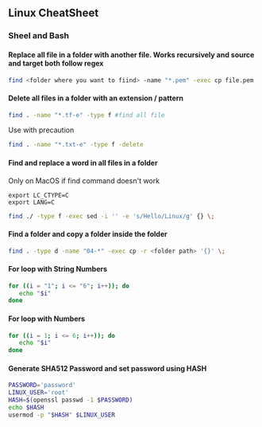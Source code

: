 ## Linux CheatSheet
### Sheel and Bash

#### Replace all file in a folder with another file. Works recursively and source and target both follow regex
```bash
find <folder where you want to fiind> -name "*.pem" -exec cp file.pem '{}' \;
```
#### Delete all files in a folder with an extension / pattern
```bash
find . -name "*.tf-e" -type f #find all file
```
Use with precaution
```bash
find . -name "*.txt-e" -type f -delete
```
#### Find and replace a word in all files in a folder
Only on MacOS if find command doesn't work
```
export LC_CTYPE=C 
export LANG=C
```

```bash
find ./ -type f -exec sed -i '' -e 's/Hello/Linux/g' {} \;
```

#### Find a folder and copy a folder inside the folder
```bash
find . -type d -name "04-*" -exec cp -r <folder path> '{}' \;
```
#### For loop with String Numbers
```bash
for ((i = "1"; i <= "6"; i++)); do 
   echo "$i"
done
```
#### For loop with Numbers
```bash
for ((i = 1; i <= 6; i++)); do 
   echo "$i"
done
```
#### Generate SHA512 Password and set password using HASH
```bash
PASSWORD='password'
LINUX_USER='root'
HASH=$(openssl passwd -1 $PASSWORD)
echo $HASH
usermod -p "$HASH" $LINUX_USER
```


